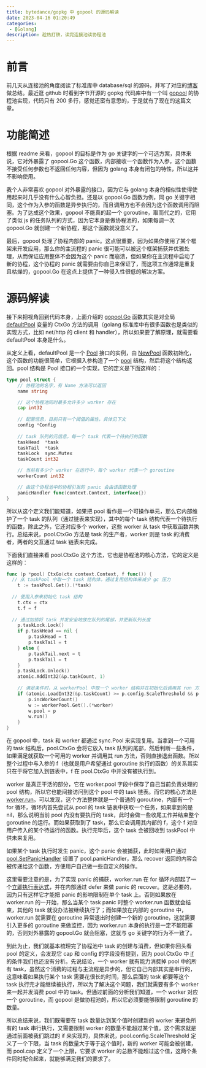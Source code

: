 ```yaml
---
title: bytedance/gopkg 中 gopool 的源码解读
date: 2023-04-16 01:20:49
categories:
 - [Golang]
description: 趁热打铁，读完连接池读协程池
---
```


# 前言

前几天从连接池的角度阅读了标准库中 database/sql 的源码，并写了对应的[博客](/2023/04/12/SqlConnectionPool/)做总结。最近逛 github 时看到字节开源的 gopkg 代码库中有一个叫 [gopool](https://github.com/bytedance/gopkg/tree/develop/util/gopool) 的协程池实现，代码只有 200 多行，感觉还蛮有意思的，于是就有了现在的这篇文章。

# 功能简述

根据 readme 来看，gopool 的目标是作为 go 关键字的一个可选方案，具体来说，它对外暴露了 gopool.Go 这个函数，内部接收一个函数作为入参，这个函数不接受任何参数也不返回任何内容，但因为 golang 本身有闭包的特性，所以这并不影响使用。

我个人非常喜欢 gopool 对外暴露的接口，因为它与 golang 本身的相似性使得使用起来时几乎没有什么心智负担。还是以 gopool.Go 函数为例，同 go 关键字相同，这个作为入参的函数是异步执行的，而且调用方也不会因为这个函数调用而阻塞。为了达成这个效果，gopool 不能真的起一个 goroutine，取而代之的，它用了类似 js 的任务队列的方式，因为它本身是做协程池的，如果每调一次 gopool.Go 就创建一个新协程，那这个函数就没意义了。

最后，gopool 处理了协程内部的 panic。这点很重要，因为如果你使用了某个框架来开发应用，那么你的主流程的 panic 很可能可以被这个框架捕获并优雅处理，从而保证应用整体不会因为这个 panic 而崩溃，但如果你在主流程中启动了新的协程，这个协程的 panic 就需要由你自己来保证了，而这项工作通常是重复且枯燥的，gopool.Go 在这点上提供了一种侵入性很低的解决方案。

# 源码解读

接下来把视角回到代码本身，上面介绍的 [gopool.Go](https://github.com/bytedance/gopkg/blob/develop/util/gopool/gopool.go#L36-L43) 函数其实是对全局 [defaultPool](https://github.com/bytedance/gopkg/blob/develop/util/gopool/gopool.go#L23-L24) 变量的 CtxGo 方法的调用（golang 标准库中有很多函数也是类似的实现方式，比如 net/http 的 client 和 handler），所以如果要了解原理，就需要看 defaultPool 本身是什么。

从定义上看，defaultPool 是一个 [Pool](https://github.com/bytedance/gopkg/blob/develop/util/gopool/pool.go#L23-L36) 接口的实例，由 [NewPool](https://github.com/bytedance/gopkg/blob/develop/util/gopool/pool.go#L93-L101) 函数初始化，这个函数的功能很简单，它根据入参构造了一个 [pool](https://github.com/bytedance/gopkg/blob/develop/util/gopool/pool.go#L72-L91) 结构，然后将这个结构返回。pool 结构是 Pool 接口的一个实现，它的定义是下面这样的：

```go
type pool struct {
	// 协程池的名字，有 Name 方法可以返回
	name string

	// 这个协程池同时最多允许多少 worker 存在
	cap int32
  
	// 配置信息，目前只有一个阈值的属性，具体见下文
	config *Config
  
	// task 队列的元信息，每一个 task 代表一个待执行的函数
	taskHead  *task
	taskTail  *task
	taskLock  sync.Mutex
	taskCount int32

	// 当前有多少个 worker 在运行中，每个 worker 代表一个 goroutine
	workerCount int32

	// 由这个协程池中的协程引发的 panic 会由该函数处理
	panicHandler func(context.Context, interface{})
}
```

所以从这个定义我们能知道，如果把 pool 看作是一个可操作单元，那么它内部维护了一个 task 的队列（通过链表来实现），其中的每个 task 结构代表一个待执行的函数，除此之外，它还对应多个 worker，这些 worker 从 task 中获取函数并执行。总结来说，pool.CtxGo 方法是 task 的生产者，worker 则是 task 的消费者，两者的交互通过 task 链表来完成。

下面我们直接来看 pool.CtxGo 这个方法，它也是协程池的核心方法，它的定义是这样的：

```go
func (p *pool) CtxGo(ctx context.Context, f func()) {
  // 从 taskPool 中取一个 task 结构体，通过复用结构体来减少 gc 压力
	t := taskPool.Get().(*task)
  
  // 使用入参来初始化 task 结构
	t.ctx = ctx
	t.f = f
  
  // 通过加锁将 task 并发安全地放在队列的尾部，并更新队列长度
	p.taskLock.Lock()
	if p.taskHead == nil {
		p.taskHead = t
		p.taskTail = t
	} else {
		p.taskTail.next = t
		p.taskTail = t
	}
	p.taskLock.Unlock()
	atomic.AddInt32(&p.taskCount, 1)
  
	// 满足条件时，从 workerPool 中取一个 worker 结构并在初始化后调用其 run 方法
	if (atomic.LoadInt32(&p.taskCount) >= p.config.ScaleThreshold && p.WorkerCount() < atomic.LoadInt32(&p.cap)) || p.WorkerCount() == 0 {
		p.incWorkerCount()
		w := workerPool.Get().(*worker)
		w.pool = p
		w.run()
	}
}
```

在 gopool 中，task 和 worker 都通过 sync.Pool 来实现复用。当拿到一个可用的 task 结构后，pool.CtxGo 会将它放入 task 队列的尾部，然后判断一些条件，如果满足就获取一个可用的 worker 并调用其 run 方法，否则直接退出函数。所以整个过程中与入参的 f（也就是用户希望通过 goroutine 执行的函数）的关系其实只在于将它加入到链表中，f 在 pool.CtxGo 中并没有被执行到。

worker 是真正干活的部分，它在 worker.pool 字段中保存了自己当前负责处理的 pool 结构，所以它也能间接访问到这个 pool 中的 task 链表。而它的核心方法是 [worker.run](https://github.com/bytedance/gopkg/blob/develop/util/gopool/worker.go#L40-L74)。可以发现，这个方法整体就是一个普通的 goroutine，内部有一个 for 循环，循环内首先尝试从 pool 的 task 链表中获取一个任务，如果拿到的是 nil，那么说明当前 pool 内没有要执行的 task，此时会做一些收尾工作并结束整个 goroutine 的运行。而如果获取到了 task，那么它会调用其内部的 f，这个 f 对应用户传入的某个待运行的函数。执行完毕后，这个 task 会被回收到 taskPool 中供未来复用。

如果某个 task 执行时发生 panic，这个 panic 会被捕获，此时如果用户通过 [pool.SetPanicHandler](https://github.com/bytedance/gopkg/blob/develop/util/gopool/pool.go#L141-L144) 设置了 pool.panicHandler，那么 recover 返回的内容会被传递给这个函数，方便用户自己做一些自定义的操作。

这里需要注意的是，为了实现 panic 的捕获，worker.run 在 for 循环内部起了一个[立即执行表达式](https://github.com/bytedance/gopkg/blob/develop/util/gopool/worker.go#L58-L70)，并在内部通过 defer 来做 panic 的 recover。这是必要的，因为只有这样它才能把 panic 的影响限制在单个 task 上。否则如果放在 worker.run 的一开始，那么当某个 task panic 时整个 worker.run 函数就会结束，其他的 task 就没办法被继续执行了；而如果放在内部的 goroutine 中，worker.run 就需要在 goroutine 异常退出时创建一个新的 goroutine，这就需要引入更多的 goroutine 来做监控，因为 worker.run 本身的执行是一定不能阻塞的，否则对外暴露的 gopool.Go 就会阻塞，这就与 go 关键字的行为不一致了。

到此为止，我们就基本梳理完了协程池中 task 的创建与消费，但如果你回头看 pool 的定义，会发现它 cap 和 config 的字段没有提到，因为 pool.CtxGo 中 [if](https://github.com/bytedance/gopkg/blob/develop/util/gopool/pool.go#L133) 的条件我们也还没有分析。先说结论，一个 worker 就有能力消费掉 pool 中的所有 task，虽然这个消费的过程与主流程是异步的，但它自己内部其实是串行的，这意味着如果执行某个 task 需要花很长的时间，那么后面的 task 都要等这个 task 执行完才能继续被执行，所以为了解决这个问题，我们就需要有多个 worker 来一起并发消费 pool 中的 task。但通过前面的分析我们知道，一个 worker 对应一个 goroutine，而 gopool 是做协程池的，所以它必须要能够限制 goroutine 的数量。

所以总结来说，我们既需要在 task 数量达到某个值时创建新的 worker 来避免所有的 task 串行执行，又需要限制 worker 的数量不能超过某个值。这个需求就是通过前面被我们跳过的 if 来实现的，具体来说，pool.config.ScaleThreshold 定义了一个下限，当 task 的数量大于等于这个值时，新的 worker 可能会被创建，而 pool.cap 定义了一个上限，它要求 worker 的总数不能超过这个值，这两个条件同时配合起来，就能够满足我们的要求了。

